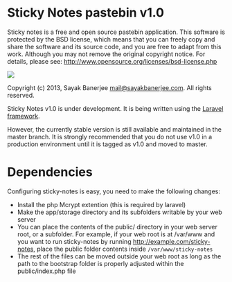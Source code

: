 Sticky Notes pastebin v1.0
===========================

Sticky notes is a free and open source pastebin application.
This software is protected by the BSD license, which means that you can freely
copy and share the software and its source code, and you are free to adapt from
this work. Although you may not remove the original copyright notice.
For details, please see: http://www.opensource.org/licenses/bsd-license.php

[![](http://www.pledgie.com/campaigns/20549.png?skin_name=chrome)](http://goo.gl/oWyEG)

Copyright (c) 2013, Sayak Banerjee <mail@sayakbanerjee.com>.
All rights reserved.

Sticky Notes v1.0 is under development. It is being written using the
[Laravel framework](http://laravel.com/).

However, the currently stable version is still available and maintained in the
master branch. It is strongly recommended that you do not use v1.0 in a
production environment until it is tagged as v1.0 and moved to master.


Dependencies
=============

Configuring sticky-notes is easy, you need to make the following changes:
 * Install the php Mcrypt extention (this is required by laravel)
 * Make the app/storage directory and its subfolders writable by your web server
 * You can place the contents of the public/ directory in your web server root,
   or a subfolder. For example, if your web root is at /var/www and you want to
   run sticky-notes by running http://example.com/sticky-notes, place the public
   folder contents inside `/var/www/sticky-notes`
 * The rest of the files can be moved outside your web root as long as the path
   to the bootstrap folder is properly adjusted within the public/index.php file

